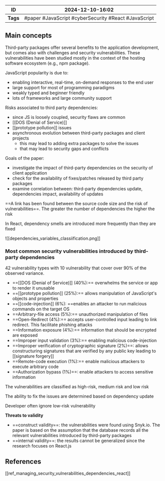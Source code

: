 
| ID       | 2024-12-10-16:02                                      |
| -------- | ----------------------------------------------------- |
| **Tags** | #paper #JavaScript #cyberSecurity #React #JavaScript  |
## Main concepts

Third-party packages offer several benefits to the application development, but comes also with challenges and security vulnerabilities. These vulnerabilities have been studied mostly in the context of the hosting software ecosystem (e.g., npm package).

JavaScript popularity is due to:
- enabling interactive, real-time, on-demand responses to the end user
- large support for most of programming paradigms
- weakly typed and beginner friendly
- lots of frameworks and large community support

Risks associated to third party dependencies:
- since JS is loosely coupled, security flaws are common
- [[DOS (Denial of Service)]]
- [[prototype pollution]] issues
- asynchronous evolution between third-party packages and client projects
	- this may lead to adding extra packages to solve the issues
	- that may lead to security gaps and conflicts

Goals of the paper:
- investigate the impact of third-party dependencies on the security of client application
- check for the availability of fixes/patches released by third party packages
- examine correlation between: third-party dependencies update, dependencies impact, availability of updates

==A link has been found between the source code size and the risk of vulnerabilities==. The greater the number of dependencies the higher the risk

In React, dependency smells are introduced more frequently than they are fixed

![[dependencies_variables_classiification.png]]

### Most common security vulnerabilities introduced by third-party dependencies

42 vulnerability types with 10 vulnerability that cover over 90% of the observed variance.
- ==[[DOS (Denial of Service)]] (40%):== overwhelms the service or app to render it unusable
- ==[[prototype pollution]] (25%):== allows manipulation of JavaScript's objects and properties
- ==[[code-injection]] (6%): ==enables an attacker to run malicious commands on the target OS
- ==Arbitrary-file access (5%):== unauthorized manipulation of files
- ==Open-Redirect (4%):== accepts user-controlled input leading to link redirect. This facilitate phishing attacks
- ==Information exposure (4%):== information that should be encrypted are exposed
- ==Improper input validation (3%):== enabling malicious code-injection
- ==Improper verification of cryptographic signature (2%)==: allows constructuring signatures that are verified by any public key leading to [[signature forgery]]
- ==Remote-code execution (1%):== enable malicious attackers to execute arbitrary code
- ==Authorization bypass (1%)==: enable attackers to access sensitive information

The vulnerabilities are classified as high-risk, medium risk and low risk

The ability to fix the issues are determined based on dependency update

Developer often ignore low-risk vulnerability

**Threats to validity**
- ==construct validity==: the vulnerabilities were found using Snyk.io. The paper is based on the assumption that the database records all the relevant vulnerabilities introduced by third-party packages
- ==internal validity==: the results cannot be generalized since the research focuses on React.js
## References
[[ref_managing_security_vulnerabilities_dependencies_react]]
